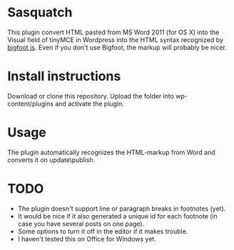 # Sasquatch

This plugin convert HTML pasted from MS Word 2011 (for OS X) into the Visual field of tinyMCE in Wordpress into the HTML syntax recognized by [bigfoot.js][0175-0001]. Even if you don't use Bigfoot, the markup will probably be nicer.

# Install instructions

Download or clone this repository. Upload the folder into wp-content/plugins and activate the plugin.

# Usage

The plugin automatically recognizes the HTML-markup from Word and converts it on update\publish.

# TODO

-   The plugin doesn't support line or paragraph breaks in footnotes (yet).
-   It would be nice if it also generated a unique id for each footnote (in case you have several posts on one page).
-   Some options to turn it off in the editor if it makes trouble.
-   I haven't tested this on Office for Windows yet.

[0175-0001]: http://www.bigfootjs.com/

